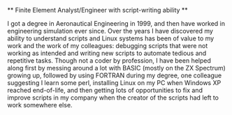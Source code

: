 ** Finite Element Analyst/Engineer with script-writing ability **

I got a degree in Aeronautical Engineering in 1999, and then have worked in engineering simulation ever since. Over the years I have discovered my ability to understand scripts and Linux systems has been of value to my work and the work of my colleagues: debugging scripts that were not working as intended and writing new scripts to automate tedious and repetitive tasks.
Though not a coder by profession, I have been helped along first by messing around a lot with BASIC (mostly on the ZX Spectrum) growing up, followed by using FORTRAN during my degree, one colleague suggesting I learn some perl, installing Linux on my PC when Windows XP reached end-of-life, and then getting lots of opportunities to fix and improve scripts in my company when the creator of the scripts had left to work somewhere else.

<!--
**TypoSpotter/TypoSpotter** is a ✨ _special_ ✨ repository because its `README.md` (this file) appears on your GitHub profile.

Here are some ideas to get you started:

- 🔭 I’m currently working on ...
- 🌱 I’m currently learning ...
- 👯 I’m looking to collaborate on ...
- 🤔 I’m looking for help with ...
- 💬 Ask me about ...
- 📫 How to reach me: ...
- 😄 Pronouns: ...
- ⚡ Fun fact: ...
-->
